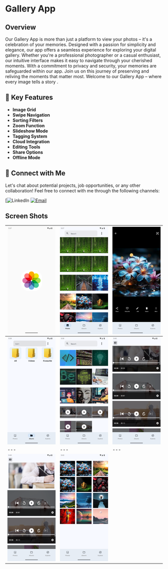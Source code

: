 # Gallery App
## Overview

Our Gallery App is more than just a platform to view your photos – it's a celebration of your memories. Designed with a passion for simplicity and elegance, our app offers a seamless experience for exploring your digital gallery. Whether you're a professional photographer or a casual enthusiast, our intuitive interface makes it easy to navigate through your cherished moments. With a commitment to privacy and security, your memories are safeguarded within our app. Join us on this journey of preserving and reliving the moments that matter most. Welcome to our Gallery App – where every image tells a story  .


## 🚀 Key Features
- **Image Grid**
- **Swipe Navigation**
- **Sorting Filters**
- **Zoom Function**
- **Slideshow Mode**
- **Tagging System**
- **Cloud Integration**
- **Editing Tools**
- **Share Options**
- **Offline Mode**


## 🤝 Connect with Me
Let's chat about potential projects, job opportunities, or any other collaboration! Feel free to connect with me through the following channels:

[![LinkedIn](https://www.linkedin.com/in/khubaibkhandev](https://www.linkedin.com/in/muhammad-zohaib-imtiaz-dev/))
[![Email](https://img.shields.io/badge/Email-Drop%20a%20Message-red?style=for-the-badge&logo=gmail)](mailto:mzkhan9610@gmail.com)


## Screen Shots

| ![Screenshot 1](https://github.com/ZohaibKhanDev/Gallery_App/blob/master/assist/1.png) | ![Screenshot 2](https://github.com/ZohaibKhanDev/Gallery_App/blob/master/assist/2.png) | ![Screenshot 3](https://github.com/ZohaibKhanDev/Gallery_App/blob/master/assist/3.png) |
| --- | --- | --- |
| ![Screenshot 4](https://github.com/ZohaibKhanDev/Gallery_App/blob/master/assist/4.png) | ![Screenshot 5](https://github.com/ZohaibKhanDev/Gallery_App/blob/master/assist/5.png) | ![Screenshot 6](https://github.com/ZohaibKhanDev/Gallery_App/blob/master/assist/6.png) 
| --- | --- | ---|
| ![Screenshot 7](https://github.com/ZohaibKhanDev/Gallery_App/blob/master/assist/7.png) | ![Screenshot 8](https://github.com/ZohaibKhanDev/Gallery_App/blob/master/assist/8.png)

